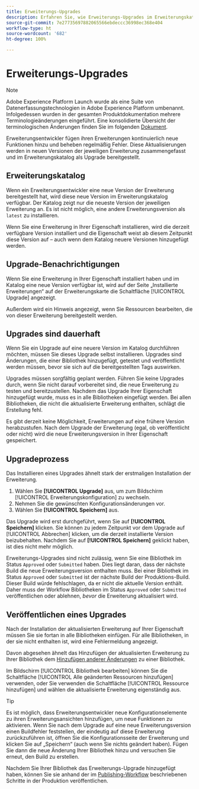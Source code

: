 ```yaml
---
title: Erweiterungs-Upgrades
description: Erfahren Sie, wie Erweiterungs-Upgrades im Erweiterungskatalog verpackt und dargestellt werden.
source-git-commit: 7e27735697882065566ebdeccc36998ec368e404
workflow-type: ht
source-wordcount: '682'
ht-degree: 100%

---
```


# Erweiterungs-Upgrades

>[!NOTE]
>
>Adobe Experience Platform Launch wurde als eine Suite von Datenerfassungstechnologien in Adobe Experience Platform umbenannt. Infolgedessen wurden in der gesamten Produktdokumentation mehrere Terminologieänderungen eingeführt. Eine konsolidierte Übersicht der terminologischen Änderungen finden Sie im folgenden [Dokument](../../../term-updates.md).

Erweiterungsentwickler fügen ihren Erweiterungen kontinuierlich neue Funktionen hinzu und beheben regelmäßig Fehler. Diese Aktualisierungen werden in neuen Versionen der jeweiligen Erweiterung zusammengefasst und im Erweiterungskatalog als Upgrade bereitgestellt.

## Erweiterungskatalog

Wenn ein Erweiterungsentwickler eine neue Version der Erweiterung bereitgestellt hat, wird diese neue Version im Erweiterungskatalog verfügbar. Der Katalog zeigt nur die neueste Version der jeweiligen Erweiterung an. Es ist nicht möglich, eine andere Erweiterungsversion als `latest` zu installieren.

Wenn Sie eine Erweiterung in Ihrer Eigenschaft installieren, wird die derzeit verfügbare Version installiert und die Eigenschaft weist ab diesem Zeitpunkt diese Version auf – auch wenn dem Katalog neuere Versionen hinzugefügt werden.

## Upgrade-Benachrichtigungen

Wenn Sie eine Erweiterung in Ihrer Eigenschaft installiert haben und im Katalog eine neue Version verfügbar ist, wird auf der Seite „Installierte Erweiterungen“ auf der Erweiterungskarte die Schaltfläche [!UICONTROL Upgrade] angezeigt.

Außerdem wird ein Hinweis angezeigt, wenn Sie Ressourcen bearbeiten, die von dieser Erweiterung bereitgestellt werden.

## Upgrades sind dauerhaft

Wenn Sie ein Upgrade auf eine neuere Version im Katalog durchführen möchten, müssen Sie dieses Upgrade selbst installieren. Upgrades sind Änderungen, die einer Bibliothek hinzugefügt, getestet und veröffentlicht werden müssen, bevor sie sich auf die bereitgestellten Tags auswirken.

Upgrades müssen sorgfältig geplant werden. Führen Sie keine Upgrades durch, wenn Sie nicht darauf vorbereitet sind, die neue Erweiterung zu testen und bereitzustellen. Nachdem das Upgrade Ihrer Eigenschaft hinzugefügt wurde, muss es in alle Bibliotheken eingefügt werden. Bei allen Bibliotheken, die nicht die aktualisierte Erweiterung enthalten, schlägt die Erstellung fehl.

Es gibt derzeit keine Möglichkeit, Erweiterungen auf eine frühere Version herabzustufen. Nach dem Upgrade der Erweiterung (egal, ob veröffentlicht oder nicht) wird die neue Erweiterungsversion in Ihrer Eigenschaft gespeichert.

## Upgradeprozess

Das Installieren eines Upgrades ähnelt stark der erstmaligen Installation der Erweiterung.

1. Wählen Sie **[!UICONTROL Upgrade]** aus, um zum Bildschirm [!UICONTROL Erweiterungskonfiguration] zu wechseln.
1. Nehmen Sie die gewünschten Konfigurationsänderungen vor.
1. Wählen Sie **[!UICONTROL Speichern]** aus.

Das Upgrade wird erst durchgeführt, wenn Sie auf **[!UICONTROL Speichern]** klicken. Sie können zu jedem Zeitpunkt vor dem Upgrade auf [!UICONTROL Abbrechen] klicken, um die derzeit installierte Version beizubehalten. Nachdem Sie auf **[!UICONTROL Speichern]** geklickt haben, ist dies nicht mehr möglich.

Erweiterungs-Upgrades sind nicht zulässig, wenn Sie eine Bibliothek im Status `Approved` oder `Submitted` haben. Dies liegt daran, dass der nächste Build die neue Erweiterungsversion enthalten muss. Bei einer Bibliothek im Status `Approved` oder `Submitted` ist der nächste Build der Produktions-Build. Dieser Build würde fehlschlagen, da er nicht die aktuelle Version enthält. Daher muss der Workflow Bibliotheken im Status `Approved` oder `Submitted` veröffentlichen oder ablehnen, _bevor_ die Erweiterung aktualisiert wird.

## Veröffentlichen eines Upgrades

Nach der Installation der aktualisierten Erweiterung auf Ihrer Eigenschaft müssen Sie sie fortan in alle Bibliotheken einfügen. Für alle Bibliotheken, in der sie nicht enthalten ist, wird eine Fehlermeldung angezeigt.

Davon abgesehen ähnelt das Hinzufügen der aktualisierten Erweiterung zu Ihrer Bibliothek dem [Hinzufügen anderer Änderungen](../../publishing/libraries.md) zu einer Bibliothek.

Im Bildschirm [!UICONTROL Bibliothek bearbeiten] können Sie die Schaltfläche [!UICONTROL Alle geänderten Ressourcen hinzufügen] verwenden, oder Sie verwenden die Schaltfläche [!UICONTROL Ressource hinzufügen] und wählen die aktualisierte Erweiterung eigenständig aus.

>[!TIP]
>
>Es ist möglich, dass Erweiterungsentwickler neue Konfigurationselemente zu ihren Erweiterungsansichten hinzufügen, um neue Funktionen zu aktivieren. Wenn Sie nach dem Upgrade auf eine neue Erweiterungsversion einen Buildfehler feststellen, der eindeutig auf diese Erweiterung zurückzuführen ist, öffnen Sie die Konfigurationsseite der Erweiterung und klicken Sie auf „Speichern“ (auch wenn Sie nichts geändert haben). Fügen Sie dann die neue Änderung Ihrer Bibliothek hinzu und versuchen Sie erneut, den Build zu erstellen.

Nachdem Sie Ihrer Bibliothek das Erweiterungs-Upgrade hinzugefügt haben, können Sie sie anhand der im [Publishing-Workflow](../../publishing/publishing-flow.md) beschriebenen Schritte in der Produktion veröffentlichen.
